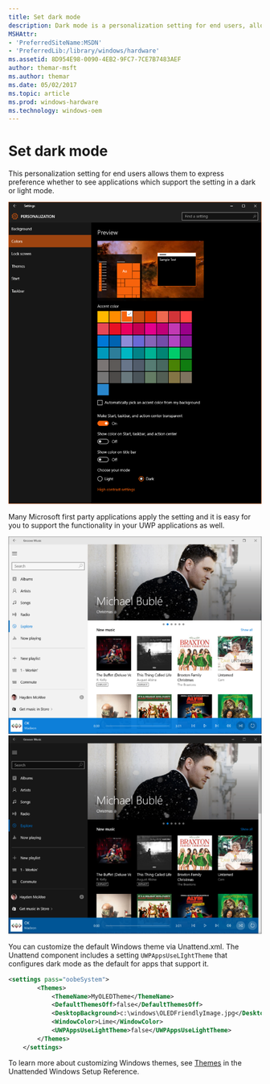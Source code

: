 ```yaml
---
title: Set dark mode
description: Dark mode is a personalization setting for end users, allowing them to express preference whether to see applications which support the setting in a dark or light mode.
MSHAttr:
- 'PreferredSiteName:MSDN'
- 'PreferredLib:/library/windows/hardware'
ms.assetid: 8D954E98-0090-4EB2-9FC7-7CE7B7483AEF
author: themar-msft
ms.author: themar
ms.date: 05/02/2017
ms.topic: article
ms.prod: windows-hardware
ms.technology: windows-oem
---
```

# Set dark mode

This personalization setting for end users allows them to express preference whether to see applications which support the setting in a dark or light mode.

![](images/darkmode1.png)

Many Microsoft first party applications apply the setting and it is easy for you to support the functionality in your UWP applications as well.

![](images/darkmode2.png)![](images/darkmode3.png)

You can customize the default Windows theme via Unattend.xml. The Unattend component includes a setting `UWPAppsUseLIghtTheme` that configures dark mode as the default for apps that support it.

```xml
<settings pass="oobeSystem">
        <Themes>
            <ThemeName>MyOLEDTheme</ThemeName>
            <DefaultThemesOff>false</DefaultThemesOff>
            <DesktopBackground>c:\windows\OLEDFriendlyImage.jpg</DesktopBackground>
            <WindowColor>Lime</WindowColor>
            <UWPAppsUseLightTheme>false</UWPAppsUseLightTheme>
        </Themes>
    </settings>
```

To learn more about customizing Windows themes, see [Themes](https://docs.microsoft.com/en-us/windows-hardware/customize/desktop/unattend/microsoft-windows-shell-setup-themes) in the Unattended Windows Setup Reference.

